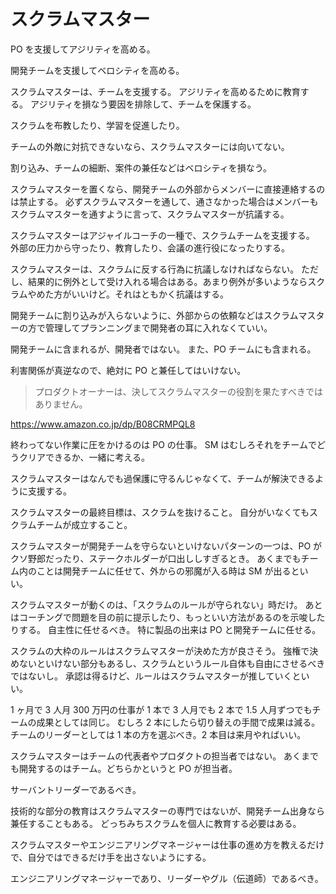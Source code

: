 # スクラムマスター

PO を支援してアジリティを高める。

開発チームを支援してベロシティを高める。

スクラムマスターは、チームを支援する。
アジリティを高めるために教育する。
アジリティを損なう要因を排除して、チームを保護する。

スクラムを布教したり、学習を促進したり。

チームの外敵に対抗できないなら、スクラムマスターには向いてない。

割り込み、チームの細断、案件の兼任などはベロシティを損なう。

スクラムマスターを置くなら、開発チームの外部からメンバーに直接連絡するのは禁止する。
必ずスクラムマスターを通して、通さなかった場合はメンバーもスクラムマスターを通すように言って、スクラムマスターが抗議する。

スクラムマスターはアジャイルコーチの一種で、スクラムチームを支援する。
外部の圧力から守ったり、教育したり、会議の進行役になったりする。

スクラムマスターは、スクラムに反する行為に抗議しなければならない。
ただし、結果的に例外として受け入れる場合はある。あまり例外が多いようならスクラムやめた方がいいけど。それはともかく抗議はする。

開発チームに割り込みが入らないように、外部からの依頼などはスクラムマスターの方で管理してプランニングまで開発者の耳に入れなくていい。

開発チームに含まれるが、開発者ではない。
また、PO チームにも含まれる。

利害関係が真逆なので、絶対に PO と兼任してはいけない。

> プロダクトオーナーは、決してスクラムマスターの役割を果たすべきではありません。

https://www.amazon.co.jp/dp/B08CRMPQL8

終わってない作業に圧をかけるのは PO の仕事。
SM はむしろそれをチームでどうクリアできるか、一緒に考える。

スクラムマスターはなんでも過保護に守るんじゃなくて、チームが解決できるように支援する。

スクラムマスターの最終目標は、スクラムを抜けること。
自分がいなくてもスクラムチームが成立すること。

スクラムマスターが開発チームを守らないといけないパターンの一つは、PO がクソ野郎だったり、ステークホルダーが口出ししすぎるとき。
あくまでもチーム内のことは開発チームに任せて、外からの邪魔が入る時は SM が出るといい。

スクラムマスターが動くのは、「スクラムのルールが守られない」時だけ。
あとはコーチングで問題を目の前に提示したり、もっといい方法があるのを示唆したりする。
自主性に任せるべき。
特に製品の出来は PO と開発チームに任せる。

スクラムの大枠のルールはスクラムマスターが決めた方が良さそう。
強権で決めないといけない部分もあるし、スクラムというルール自体も自由にさせるべきではないし。
承認は得るけど、ルールはスクラムマスターが推していくといい。

1 ヶ月で 3 人月 300 万円の仕事が 1 本で 3 人月でも 2 本で 1.5 人月ずつでもチームの成果としては同じ。
むしろ 2 本にしたら切り替えの手間で成果は減る。
チームのリーダーとしては 1 本の方を選ぶべき。2 本目は来月やればいい。

スクラムマスターはチームの代表者やプロダクトの担当者ではない。
あくまでも開発するのはチーム。どちらかというと PO が担当者。

サーバントリーダーであるべき。

技術的な部分の教育はスクラムマスターの専門ではないが、開発チーム出身なら兼任することもある。
どっちみちスクラムを個人に教育する必要はある。

スクラムマスターやエンジニアリングマネージャーは仕事の進め方を教えるだけで、自分ではできるだけ手を出さないようにする。

エンジニアリングマネージャーであり、リーダーやグル（伝道師）であるべき。
